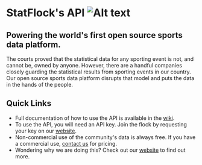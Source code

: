 StatFlock's API ![Alt text](https://travis-ci.org/StatFlock/API.svg?branch=master "Travis CI Build Status")
===
Powering the world's first open source sports data platform.
---
The courts proved that the statistical data for any sporting event is not, and cannot be, owned by anyone. However, there are a handful companies closely guarding the statistical results from sporting events in our country. Our open source sports data platform disrupts that model and puts the data in the hands of the people.

Quick Links
---
* Full documentation of how to use the API is available in the [wiki](https://github.com/StatFlock/API/wiki).
* To use the API, you will need an API key.  Join the flock by requesting your key on our [website](http://statflock.com/contactus.html).
* Non-commercial use of the community's data is always free.  If you have a commercial use, [contact us](http://statflock.com/contactus.html) for pricing.
* Wondering why we are doing this?  Check out our [website](http://www.statflock.com) to find out more.
